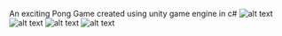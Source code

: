 An exciting Pong Game created using unity game engine in c#
![alt text](images/img1.jpg)
![alt text](images/img2.jpg)
![alt text](images/img3.jpg)
![alt text](images/img4.jpg)